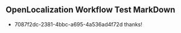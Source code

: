 ## OpenLocalization Workflow Test MarkDown
* 7087f2dc-2381-4bbc-a695-4a536ad4f72d 
thanks!<!--HONumber=Mar16_HO4-->
